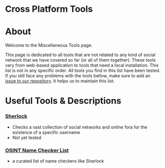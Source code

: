# Cross Platform Tools

# About

Welcome to the Miscellaneous Tools page.

This page is dedicated to all tools that are not related to any kind of social network that we have covered so far (or all of them together). These tools vary from web-based application to tools that need a local installation. This list is not in any specific order. All tools you find in this list have been tested. If you still face any problems with the tools bellow, make sure to add an [issue to our repository](https://github.com/Leibniz-HBI/Social-Media-Observatory/issues). It helps us to maintain this list.

# Useful Tools & Descriptions

### [Sherlock](https://github.com/sherlock-project/sherlock)

* Checks a vast collection of social networks and online fora for the existence of a specific username
* Not yet tested

### [OSINT Name Checker List](https://github.com/soxoj/osint-namecheckers-list)

* a curated list of name checkers like Sherlock